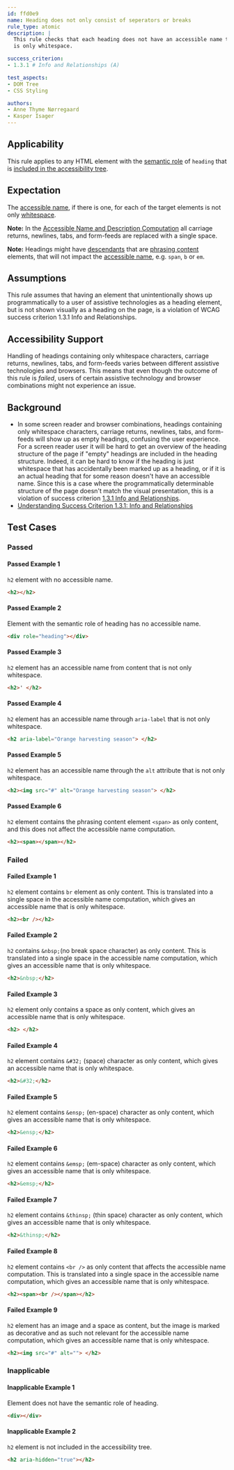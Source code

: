 ```yaml
---
id: ffd0e9
name: Heading does not only consist of seperators or breaks
rule_type: atomic
description: | 
  This rule checks that each heading does not have an accessible name that
  is only whitespace.

success_criterion: 
- 1.3.1 # Info and Relationships (A)

test_aspects:
- DOM Tree
- CSS Styling

authors:
- Anne Thyme Nørregaard
- Kasper Isager
---
```


## Applicability

This rule applies to any HTML element with the [semantic role](#semantic-role) of `heading` that is [included in the accessibility tree](#included-in-the-accessibility-tree).

## Expectation

The [accessible name](#accessible-name), if there is one, for each of the target elements is not only [whitespace](#whitespace).

**Note:** In the [Accessible Name and Description Computation](https://www.w3.org/TR/accname-1.1/#mapping_additional_nd_te) all carriage returns, newlines, tabs, and form-feeds are replaced with a single space.

**Note:** Headings might have [descendants](https://www.w3.org/TR/dom41/#concept-tree-descendant) that are [phrasing content](https://html.spec.whatwg.org/multipage/dom.html#phrasing-content) elements, that will not impact the [accessible name](#accessible-name), e.g. `span`, `b` or `em`.

## Assumptions

This rule assumes that having an element that unintentionally shows up programmatically to a user of assistive technologies as a heading element, but is not shown visually as a heading on the page, is a violation of WCAG success criterion 1.3.1 Info and Relationships.

## Accessibility Support

Handling of headings containing only whitespace characters, carriage returns, newlines, tabs, and form-feeds varies between different assistive technologies and browsers. This means that even though the outcome of this rule is *failed*, users of certain assistive technology and browser combinations might not experience an issue.

## Background

- In some screen reader and browser combinations, headings containing only whitespace characters, carriage returns, newlines, tabs, and form-feeds will show up as empty headings, confusing the user experience. For a screen reader user it will be hard to get an overview of the heading structure of the page if "empty" headings are included in the heading structure. Indeed, it can be hard to know if the heading is just whitespace that has accidentally been marked up as a heading, or if it is an actual heading that for some reason doesn't have an accessible name. Since this is a case where the programmatically determinable structure of the page doesn't match the visual presentation, this is a violation of success criterion [1.3.1 Info and Relationships](https://www.w3.org/TR/WCAG21/#info-and-relationships).
- [Understanding Success Criterion 1.3.1: Info and Relationships](https://www.w3.org/WAI/WCAG21/Understanding/info-and-relationships.html)

## Test Cases

### Passed

#### Passed Example 1

`h2` element with no accessible name.

```html
<h2></h2>
```

#### Passed Example 2

Element with the semantic role of heading has no accessible name.

```html
<div role="heading"></div>
```

#### Passed Example 3

`h2` element has an accessible name from content that is not only whitespace.

```html
<h2>' </h2>
```

#### Passed Example 4

`h2` element has an accessible name through `aria-label` that is not only whitespace.

```html
<h2 aria-label="Orange harvesting season"> </h2>
```

#### Passed Example 5

`h2` element has an accessible name through the `alt` attribute that is not only whitespace.

```html
<h2><img src="#" alt="Orange harvesting season"> </h2>
```

#### Passed Example 6

`h2` element contains the phrasing content element `<span>` as only content, and this does not affect the accessible name computation.

```html
<h2><span></span></h2>
```

### Failed

#### Failed Example 1

`h2` element contains `br` element as only content. This is translated into a single space in the accessible name computation, which gives an accessible name that is only whitespace.

```html
<h2><br /></h2>
```

#### Failed Example 2

`h2` contains `&nbsp;`(no break space character) as only content. This is translated into a single space in the accessible name computation, which gives an accessible name that is only whitespace.

```html
<h2>&nbsp;</h2>
```

#### Failed Example 3

`h2` element only contains a space as only content, which gives an accessible name that is only whitespace.

```html
<h2> </h2>
```

#### Failed Example 4

`h2` element contains `&#32;` (space) character as only content, which gives an accessible name that is only whitespace.

```html
<h2>&#32;</h2>
```

#### Failed Example 5

`h2` element contains `&ensp;` (en-space) character as only content, which gives an accessible name that is only whitespace.

```html
<h2>&ensp;</h2>
```

#### Failed Example 6

`h2` element contains `&emsp;` (em-space) character as only content, which gives an accessible name that is only whitespace.

```html
<h2>&emsp;</h2>
```

#### Failed Example 7

`h2` element contains `&thinsp;` (thin space) character as only content, which gives an accessible name that is only whitespace.

```html
<h2>&thinsp;</h2>
```

#### Failed Example 8

`h2` element contains `<br />` as only content that affects the accessible name computation. This is translated into a single space in the accessible name computation, which gives an accessible name that is only whitespace.

```html
<h2><span><br /></span></h2>
```

#### Failed Example 9

`h2` element has an image and a space as content, but the image is marked as decorative and as such not relevant for the accessible name computation, which gives an accessible name that is only whitespace.

```html
<h2><img src="#" alt=""> </h2>
```

### Inapplicable

#### Inapplicable Example 1

Element does not have the semantic role of heading.

```html
<div></div>
```

#### Inapplicable Example 2

`h2` element is not included in the accessibility tree.

```html
<h2 aria-hidden="true"></h2>
```
